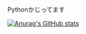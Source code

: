 Pythonかじってます  
  
[![Anurag's GitHub stats](https://github-readme-stats.vercel.app/api?username=0kq-github&theme=tokyonight&count_private=true)](https://github.com/anuraghazra/github-readme-stats)
